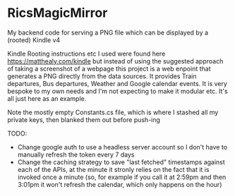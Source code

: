 # RicsMagicMirror
My backend code for serving a PNG file which can be displayed by a (rooted) Kindle v4

Kindle Rooting instructions etc I used were found here https://matthealy.com/kindle but instead of using the suggested approach of taking a screenshot of a webpage this project is a web enpoint that generates a PNG directly from the data sources. It provides Train departures, Bus departures, Weather and Google calendar events. It is very bespoke to my own needs and I'm not expecting to make it modular etc. It's all just here as an example.

Note the mostly empty Constants.cs file, which is where I stashed all my private keys, then blanked them out before push-ing

TODO:
 - Change google auth to use a headless server account so I don't have to manually refresh the token every 7 days
 - Change the caching strategy to save "last fetched" timestamps against each of the APIs, at the minute it stronly relies on the fact that it is invoked once a minute (so, for example if you call it at 2:59pm and then 3:01pm it won't refresh the calendar, which only happens on the hour)

